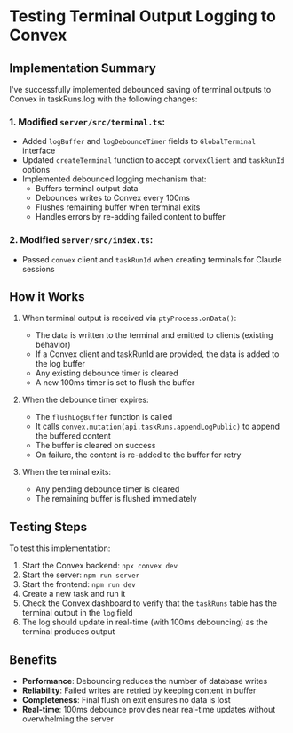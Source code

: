 # Testing Terminal Output Logging to Convex

## Implementation Summary

I've successfully implemented debounced saving of terminal outputs to Convex in taskRuns.log with the following changes:

### 1. Modified `server/src/terminal.ts`:
- Added `logBuffer` and `logDebounceTimer` fields to `GlobalTerminal` interface
- Updated `createTerminal` function to accept `convexClient` and `taskRunId` options
- Implemented debounced logging mechanism that:
  - Buffers terminal output data
  - Debounces writes to Convex every 100ms
  - Flushes remaining buffer when terminal exits
  - Handles errors by re-adding failed content to buffer

### 2. Modified `server/src/index.ts`:
- Passed `convex` client and `taskRunId` when creating terminals for Claude sessions

## How it Works

1. When terminal output is received via `ptyProcess.onData()`:
   - The data is written to the terminal and emitted to clients (existing behavior)
   - If a Convex client and taskRunId are provided, the data is added to the log buffer
   - Any existing debounce timer is cleared
   - A new 100ms timer is set to flush the buffer

2. When the debounce timer expires:
   - The `flushLogBuffer` function is called
   - It calls `convex.mutation(api.taskRuns.appendLogPublic)` to append the buffered content
   - The buffer is cleared on success
   - On failure, the content is re-added to the buffer for retry

3. When the terminal exits:
   - Any pending debounce timer is cleared
   - The remaining buffer is flushed immediately

## Testing Steps

To test this implementation:

1. Start the Convex backend: `npx convex dev`
2. Start the server: `npm run server`
3. Start the frontend: `npm run dev`
4. Create a new task and run it
5. Check the Convex dashboard to verify that the `taskRuns` table has the terminal output in the `log` field
6. The log should update in real-time (with 100ms debouncing) as the terminal produces output

## Benefits

- **Performance**: Debouncing reduces the number of database writes
- **Reliability**: Failed writes are retried by keeping content in buffer
- **Completeness**: Final flush on exit ensures no data is lost
- **Real-time**: 100ms debounce provides near real-time updates without overwhelming the server